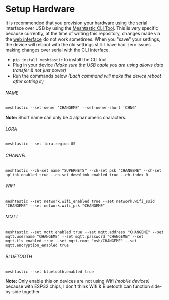 # Setup Hardware

It is recommended that you provision your hardware using the serial interface over USB by using the [Meshtastic CLI Tool](https://pypi.org/project/meshtastic/). This is very specific because currently, at the time of writing this repository, changes made via the [web interface](https://client.meshtastic.org) do not work sometimes. When you "save" your settings, the device will reboot with the old settings still. I have had zero issues making changes over serial with the CLI interface.

- `pip install meshtastic` to install the CLI tool
- Plug in your device *(Make sure the USB cable you are using allows data transfer & not just power)*
- Run the commands below *(Each command will make the device reboot after setting it)*

###### NAME
```
meshtastic --set-owner 'CHANGEME' --set-owner-short 'CHNG'
```

**Note:** Short name can only be 4 alphanumeric characters.

###### LORA
```
meshtastic --set lora.region US 
```

###### CHANNEL
```
meshtastic --ch-set name "SUPERNETS" --ch-set psk "CHANGEME" --ch-set uplink_enabled true --ch-set downlink_enabled true --ch-index 0
```

###### WIFI
```
meshtastic --set network.wifi_enabled true --set network.wifi_ssid "CHANGEME" --set network.wifi_psk "CHANGEME"
```

###### MQTT
```
meshtastic --set mqtt.enabled true --set mqtt.address "CHANGEME" --set mqtt.username "CHANGEME" --set mqtt.password "CHANGEME" --set mqtt.tls_enabled true --set mqtt.root "msh/CHANGEME" --set mqtt.encryption_enabled true
```

###### BLUETOOTH
```
meshtastic --set bluetooth.enabled true
```

**Note:** Only enable this on devices are not using Wifi *(mobile devices)* because with ESP32 chips, I don't think Wifi & Bluetooth can function side-by-side together.
